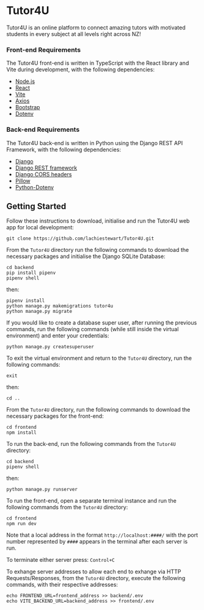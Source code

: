 # Tutor4U
Tutor4U is an online platform to connect amazing tutors with motivated students in every subject at all levels right across NZ!


### Front-end Requirements

The Tutor4U front-end is written in TypeScript with the React library and Vite during development, with the following dependencies:

+ [Node.js](https://nodejs.org/)
+ [React](https://facebook.github.io/react/)
+ [Vite](https://vitejs.dev/)
+ [Axios](https://axios-http.com/)
+ [Bootstrap](https://getbootstrap.com/)
+ [Dotenv](https://www.npmjs.com/package/dotenv)


### Back-end Requirements

The Tutor4U back-end is written in Python using the Django REST API Framework, with the following dependencies:

+ [Django](https://www.djangoproject.com/)
+ [Django REST framework](https://www.django-rest-framework.org/)
+ [Django CORS headers](https://pypi.org/project/django-cors-headers/)
+ [Pillow](https://python-pillow.org/)
+ [Python-Dotenv](https://pypi.org/project/python-dotenv/)


## Getting Started

Follow these instructions to download, initialise and run the Tutor4U web app for local development:

    git clone https://github.com/lachiestewart/Tutor4U.git
    
From the `Tutor4U` directory run the following commands to download the necessary packages and initialise the Django SQLite Database:
    
    cd backend
    pip install pipenv
    pipenv shell
    
then:

    pipenv install
    python manage.py makemigrations tutor4u
    python manage.py migrate

If you would like to create a database super user, after running the previous commands, run the following commands (while still inside the virtual environment) and enter your credentials: 

    python manage.py createsuperuser

To exit the virtual environment and return to the `Tutor4U` directory, run the following commands:

    exit
    
then:

    cd ..

From the `Tutor4U` directory, run the following commands to download the necessary packages for the front-end:

    cd frontend
    npm install

To run the back-end, run the following commands from the `Tutor4U` directory:

    cd backend 
    pipenv shell

then:

    python manage.py runserver

To run the front-end, open a separate terminal instance and run the following commands from the `Tutor4U` directory:

    cd frontend 
    npm run dev

Note that a local address in the format `http://localhost:####/` with the port number represented by `####` appears in the terminal after each server is run.

To terminate either server press:
    `Control+C`

To exhange server addresses to allow each end to exhange via HTTP Requests/Responses, from the `Tutor4U` directory, execute the following commands, with their respective addresses:

    echo FRONTEND_URL=frontend_address >> backend/.env
    echo VITE_BACKEND_URL=backend_address >> frontend/.env






